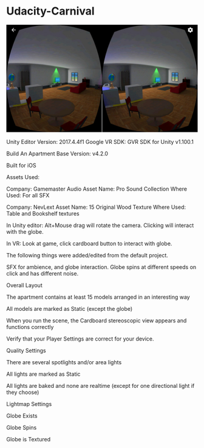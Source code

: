 # Udacity-Carnival

![Alt text](/Screenshot.jpg?raw=true "Screenshot")

Unity Editor Version: 2017.4.4f1
Google VR SDK: GVR SDK for Unity v1.100.1

Build An Apartment Base Version: v4.2.0

Built for iOS

Assets Used:

Company: Gamemaster Audio
Asset Name: Pro Sound Collection
Where Used: For all SFX

Company: NevLext
Asset Name: 15 Original Wood Texture
Where Used: Table and Bookshelf textures


In Unity editor:
Alt+Mouse drag will rotate the camera.  Clicking will interact with the globe.

In VR:
Look at game, click cardboard button to interact with globe. 

The following things were added/edited from the default project.

SFX for ambience, and globe interaction.  Globe spins at different speeds on click and has different noise.

Overall Layout

The apartment contains at least 15 models arranged in an interesting way

All models are marked as Static (except the globe)

When you run the scene, the Cardboard stereoscopic view appears and functions correctly

Verify that your Player Settings are correct for your device.

Quality Settings

There are several spotlights and/or area lights

All lights are marked as Static

All lights are baked and none are realtime (except for one directional light if they choose)

Lightmap Settings

Globe Exists

Globe Spins

Globe is Textured
